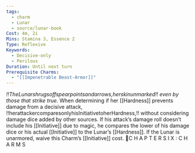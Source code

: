 ```yaml
---
tags:
  - charm
  - Lunar
  - source/lunar-book
Cost: 4m, 2i
Mins: Stamina 3, Essence 2
Type: Reflexive
Keywords:
  - Decisive-only
  - Perilous
Duration: Until next turn
Prerequisite Charms:
  - "[[Impenetrable Beast-Armor]]"
---
```

*!!TheLunarshrugsoffspearpointsandarrows,herskinunmarked!! even by those that strike true.*
When determining if her [[Hardness]] prevents damage from a decisive attack, !!herattackercomparesonlyhisInitiativetoherHardness,!! without considering damage dice added by other sources. If his attack’s damage roll doesn’t include his [[Initiative]] due to magic, he compares the lower of his damage dice or his actual [[Initiative]] to the Lunar’s [[Hardness]]. If the Lunar is unarmored, waive this Charm’s [[Initiative]] cost. C H A P T E R S I X : C H A R M S